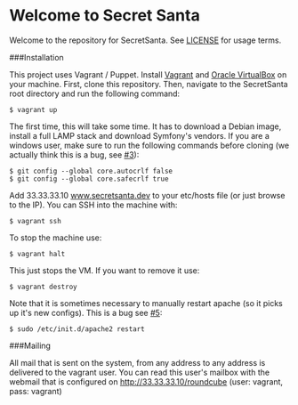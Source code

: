 Welcome to Secret Santa
=======================

Welcome to the repository for SecretSanta. See [LICENSE](https://github.com/tvlooy/SecretSanta/blob/master/htdocs/src/Intracto/SecretSantaBundle/Resources/meta/LICENSE) for usage terms.

###Installation

This project uses Vagrant / Puppet. Install [Vagrant](http://downloads.vagrantup.com/) and [Oracle VirtualBox](https://www.virtualbox.org/wiki/Downloads)
on your machine. First, clone this repository. Then, navigate to the SecretSanta root directory and run the following command:

    $ vagrant up

The first time, this will take some time. It has to download a Debian image, install a full LAMP stack and download Symfony's vendors.
If you are a windows user, make sure to run the following commands before cloning (we actually think this is a bug, see [#3](https://github.com/tvlooy/SecretSanta/issues/3)):

    $ git config --global core.autocrlf false
    $ git config --global core.safecrlf true

Add 33.33.33.10 www.secretsanta.dev to your etc/hosts file (or just browse to the IP). You can SSH into the machine with:

    $ vagrant ssh

To stop the machine use:

    $ vagrant halt

This just stops the VM. If you want to remove it use:

    $ vagrant destroy

Note that it is sometimes necessary to manually restart apache (so it picks up it's new configs). This is a bug see [#5](https://github.com/tvlooy/SecretSanta/issues/5):

    $ sudo /etc/init.d/apache2 restart

###Mailing

All mail that is sent on the system, from any address to any address is delivered to the vagrant user. You can read this user's mailbox with the webmail that is configured on http://33.33.33.10/roundcube (user: vagrant, pass: vagrant)

